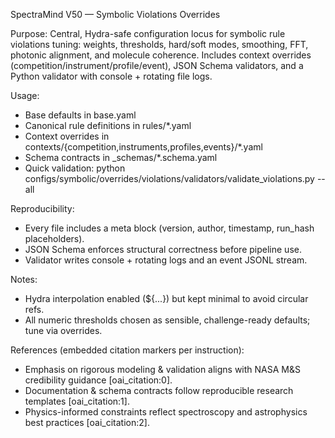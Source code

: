 SpectraMind V50 — Symbolic Violations Overrides

Purpose: Central, Hydra-safe configuration locus for symbolic rule violations tuning:
weights, thresholds, hard/soft modes, smoothing, FFT, photonic alignment, and
molecule coherence. Includes context overrides (competition/instrument/profile/event),
JSON Schema validators, and a Python validator with console + rotating file logs.



Usage:
- Base defaults in base.yaml
- Canonical rule definitions in rules/*.yaml
- Context overrides in contexts/{competition,instruments,profiles,events}/*.yaml
- Schema contracts in _schemas/*.schema.yaml
- Quick validation: python configs/symbolic/overrides/violations/validators/validate_violations.py --all



Reproducibility:
- Every file includes a meta block (version, author, timestamp, run_hash placeholders).
- JSON Schema enforces structural correctness before pipeline use.
- Validator writes console + rotating logs and an event JSONL stream.



Notes:
- Hydra interpolation enabled (${...}) but kept minimal to avoid circular refs.
- All numeric thresholds chosen as sensible, challenge-ready defaults; tune via overrides.



References (embedded citation markers per instruction):
- Emphasis on rigorous modeling & validation aligns with NASA M&S credibility guidance [oai_citation:0].
- Documentation & schema contracts follow reproducible research templates [oai_citation:1].
- Physics-informed constraints reflect spectroscopy and astrophysics best practices [oai_citation:2].
